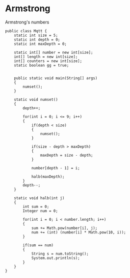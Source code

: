 # Armstrong
Armstrong's numbers


    public class Mqtt {
        static int size = 5;
        static int depth = 0;
        static int maxDepth = 0;
        
        static int[] number = new int[size];
        int[] length = new int[size];
        int[] counters = new int[size];
        static boolean gg = true;
        
        
        public static void main(String[] args) 
        {        
            numset();
        }
    
        static void numset()
        {
            depth++;
            
            for(int i = 0; i <= 9; i++)
            {
                if(depth < size)
                {
                    numset();
                }
                
                if(size - depth > maxDepth)
                {
                    maxDepth = size - depth;
                }
                
                number[depth - 1] = i;
                
                halb(maxDepth);
            }
            depth--;
        }
        
        static void halb(int j)
        {
            int sum = 0;
            Integer num = 0;
            
            for(int i = 0; i < number.length; i++)
            {
                sum += Math.pow(number[i], j);
                num += (int) (number[i] * Math.pow(10, i));
            }
            
            if(sum == num)
            {
                String s = num.toString();
                System.out.println(s);
            }
        }    
    }
